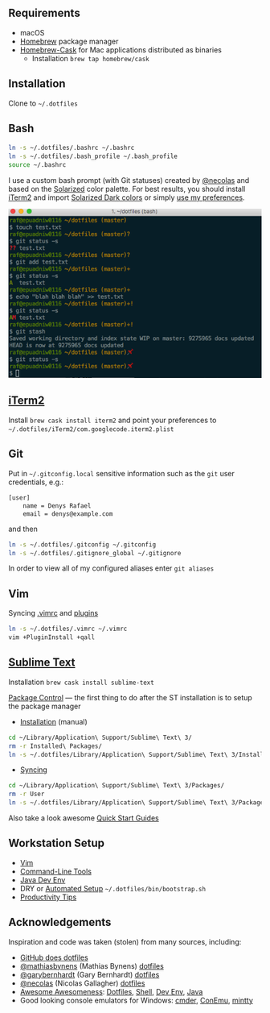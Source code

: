 ## Requirements
* macOS
* [Homebrew](http://brew.sh) package manager
* [Homebrew-Cask](https://github.com/caskroom/homebrew-cask#homebrew-cask) for Mac applications distributed as binaries
  - Installation `brew tap homebrew/cask`

## Installation
Clone to `~/.dotfiles`

## Bash

```bash
ln -s ~/.dotfiles/.bashrc ~/.bashrc
ln -s ~/.dotfiles/.bash_profile ~/.bash_profile
source ~/.bashrc
```
I use a custom bash prompt (with Git statuses)
created by [@necolas](https://github.com/necolas) and based on the [Solarized](http://ethanschoonover.com/solarized) color palette. For best results, you should install
[iTerm2](http://iterm2.com) and import [Solarized Dark colors](https://github.com/altercation/solarized/tree/master/iterm2-colors-solarized)
or simply [use my preferences](https://github.com/drafael/dotfiles#iterm2).

![Screenshot:](https://github.com/drafael/dotfiles/raw/master/share/custom-bash-prompt.png)

## [iTerm2](http://iterm2.com)
Install `brew cask install iterm2` and point your preferences to `~/.dotfiles/iTerm2/com.googlecode.iterm2.plist`

## Git
Put in `~/.gitconfig.local` sensitive information such as the `git` user credentials, e.g.:
```
[user]
    name = Denys Rafael
    email = denys@example.com
```
and then
```bash
ln -s ~/.dotfiles/.gitconfig ~/.gitconfig
ln -s ~/.dotfiles/.gitignore_global ~/.gitignore
```
In order to view all of my configured aliases enter `git aliases`

## Vim
Syncing [.vimrc](https://github.com/drafael/dotfiles/blob/master/.vimrc) and [plugins](https://github.com/drafael/dotfiles/blob/master/share/INSTALL.md#my-favorite-vim-plugins)
```bash
ln -s ~/.dotfiles/.vimrc ~/.vimrc
vim +PluginInstall +qall
```

## [Sublime Text](https://www.sublimetext.com/)
Installation `brew cask install sublime-text`

[Package Control](https://packagecontrol.io/) — the first thing to do after the ST installation is to setup the package manager
* [Installation](https://packagecontrol.io/installation) (manual)
```bash
cd ~/Library/Application\ Support/Sublime\ Text\ 3/
rm -r Installed\ Packages/
ln -s ~/.dotfiles/Library/Application\ Support/Sublime\ Text\ 3/Installed\ Packages/
```
* [Syncing](https://packagecontrol.io/docs/syncing)
```bash
cd ~/Library/Application\ Support/Sublime\ Text\ 3/Packages/
rm -r User
ln -s ~/.dotfiles/Library/Application\ Support/Sublime\ Text\ 3/Packages/User/
```
Also take a look awesome [Quick Start Guides](https://github.com/dreikanter/sublime-bookmarks)

## Workstation Setup
* [Vim](https://github.com/drafael/dotfiles/blob/master/share/INSTALL.md#vim)
* [Command-Line Tools](https://github.com/drafael/dotfiles/blob/master/share/INSTALL.md#command-line-tools)
* [Java Dev Env](https://github.com/drafael/dotfiles/blob/master/share/INSTALL.md#java-dev-env)
* DRY or [Automated Setup](https://github.com/drafael/osx-bootstrap) `~/.dotfiles/bin/bootstrap.sh`
* [Productivity Tips](https://github.com/drafael/dotfiles/blob/master/share/PRODUCTIVITY.md)

## Acknowledgements

Inspiration and code was taken (stolen) from many sources, including:
* [GitHub does dotfiles](https://dotfiles.github.io/)
* [@mathiasbynens](https://github.com/mathiasbynens) (Mathias Bynens) [dotfiles](https://github.com/mathiasbynens/dotfiles)
* [@garybernhardt](https://github.com/garybernhardt) (Gary Bernhardt) [dotfiles](https://github.com/garybernhardt/dotfiles)
* [@necolas](https://github.com/necolas) (Nicolas Gallagher) [dotfiles](https://github.com/necolas/dotfiles)
* [Awesome Awesomeness](https://github.com/bayandin/awesome-awesomeness): [Dotfiles](https://github.com/webpro/awesome-dotfiles), [Shell](https://github.com/alebcay/awesome-shell), [Dev Env](https://github.com/jondot/awesome-devenv), [Java](https://github.com/akullpp/awesome-java)
* Good looking console emulators for Windows: [cmder](http://cmder.net/), [ConEmu](https://conemu.github.io/), [mintty](http://mintty.github.io/)

